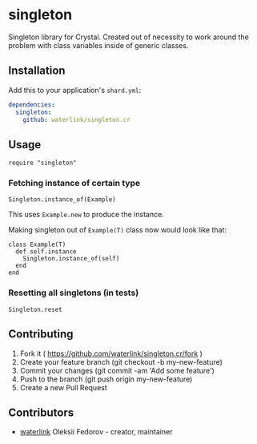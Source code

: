 # singleton

Singleton library for Crystal. Created out of necessity to work around the problem with class variables inside of generic classes.

## Installation

Add this to your application's `shard.yml`:

```yaml
dependencies:
  singleton:
    github: waterlink/singleton.cr
```

## Usage

```crystal
require "singleton"
```

### Fetching instance of certain type

```crystal
Singleton.instance_of(Example)
```

This uses `Example.new` to produce the instance.

Making singleton out of `Example(T)` class now would look like that:

```crystal
class Example(T)
  def self.instance
    Singleton.instance_of(self)
  end
end
```

### Resetting all singletons (in tests)

```crystal
Singleton.reset
```

## Contributing

1. Fork it ( https://github.com/waterlink/singleton.cr/fork )
2. Create your feature branch (git checkout -b my-new-feature)
3. Commit your changes (git commit -am 'Add some feature')
4. Push to the branch (git push origin my-new-feature)
5. Create a new Pull Request

## Contributors

- [waterlink](https://github.com/waterlink) Oleksii Fedorov - creator, maintainer
